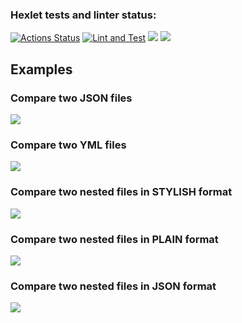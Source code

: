 ### Hexlet tests and linter status:
[![Actions Status](https://github.com/Serjio89/frontend-project-46/workflows/hexlet-check/badge.svg)](https://github.com/Serjio89/frontend-project-46/actions)
[![Lint and Test](https://github.com/Serjio89/frontend-project-46/actions/workflows/nodejs.yml/badge.svg)](https://github.com/Serjio89/frontend-project-46/actions/workflows/nodejs.yml)
<a href="https://codeclimate.com/github/Serjio89/frontend-project-46/maintainability"><img src="https://api.codeclimate.com/v1/badges/759b63a91d1345387436/maintainability" /></a>
<a href="https://codeclimate.com/github/Serjio89/frontend-project-46/test_coverage"><img src="https://api.codeclimate.com/v1/badges/759b63a91d1345387436/test_coverage" /></a>

## Examples

### Compare two JSON files
<a href="https://asciinema.org/a/567639" target="_blank"><img src="https://asciinema.org/a/567639.svg" /></a>

### Compare two YML files
<a href="https://asciinema.org/a/567640" target="_blank"><img src="https://asciinema.org/a/567640.svg" /></a>

### Compare two nested files in STYLISH format
<a href="https://asciinema.org/a/569468" target="_blank"><img src="https://asciinema.org/a/569468.svg" /></a>

### Compare two nested files in PLAIN format
<a href="https://asciinema.org/a/569819" target="_blank"><img src="https://asciinema.org/a/569819.svg" /></a>

### Compare two nested files in JSON format
<a href="https://asciinema.org/a/570083" target="_blank"><img src="https://asciinema.org/a/570083.svg" /></a>